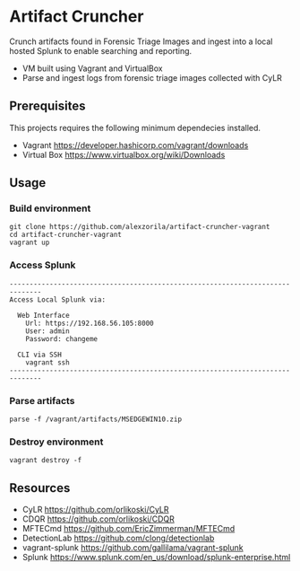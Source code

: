 # Artifact Cruncher
Crunch artifacts found in Forensic Triage Images and ingest into a local hosted Splunk to enable searching and reporting.

* VM built using Vagrant and VirtualBox
* Parse and ingest logs from forensic triage images collected with CyLR

## Prerequisites
This projects requires the following minimum dependecies installed.
* Vagrant https://developer.hashicorp.com/vagrant/downloads
* Virtual Box https://www.virtualbox.org/wiki/Downloads

## Usage
### Build environment
```
git clone https://github.com/alexzorila/artifact-cruncher-vagrant
cd artifact-cruncher-vagrant
vagrant up
```
### Access Splunk
```
------------------------------------------------------------------------------
Access Local Splunk via:

  Web Interface
    Url: https://192.168.56.105:8000
    User: admin
    Password: changeme

  CLI via SSH
    vagrant ssh
------------------------------------------------------------------------------
```
### Parse artifacts
```
parse -f /vagrant/artifacts/MSEDGEWIN10.zip
```
### Destroy environment
```
vagrant destroy -f
```
## Resources
* CyLR https://github.com/orlikoski/CyLR
* CDQR https://github.com/orlikoski/CDQR
* MFTECmd https://github.com/EricZimmerman/MFTECmd
* DetectionLab https://github.com/clong/detectionlab
* vagrant-splunk https://github.com/gallilama/vagrant-splunk
* Splunk https://www.splunk.com/en_us/download/splunk-enterprise.html
